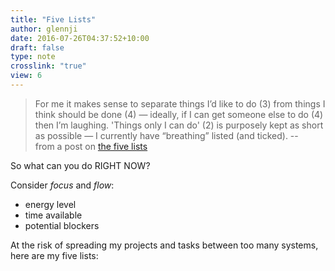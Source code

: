 ```yaml
---
title: "Five Lists"
author: glennji
date: 2016-07-26T04:37:52+10:00
draft: false
type: note
crosslink: "true"
view: 6
---
```

> For me it makes sense to separate things I’d like to do (3) from things I think should be done (4) — ideally, if I can get someone else to do (4) then I’m laughing. 'Things only I can do' (2) is purposely kept as short as possible — I currently have “breathing” listed (and ticked).
> -- from a post on [the five lists](/2008/04/10/the-five-lists/)

So what can you do RIGHT NOW?

Consider _focus_ and _flow_:

  * energy level
  * time available
  * potential blockers

At the risk of spreading my projects and tasks between too many systems, here are my five lists:
